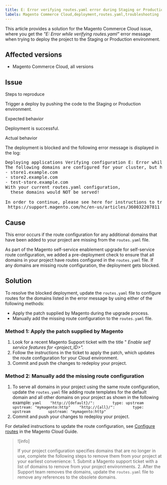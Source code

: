 ```yaml
---
title: E: Error verifying routes.yaml error during Staging or Production deploy
labels: Magento Commerce Cloud,deployment,routes.yaml,troubleshooting
---
```


This article provides a solution for the Magento Commerce Cloud issue, where you get the *"E: Error while verifying routes.yaml"* error message when trying to deploy the project to the Staging or Production environment.

## Affected versions

* Magento Commerce Cloud, all versions

## Issue

 <span class="wysiwyg-underline">Steps to reproduce</span> 

Trigger a deploy by pushing the code to the Staging or Production environment.

 <span class="wysiwyg-underline">Expected behavior</span> 

Deployment is successful.

 <span class="wysiwyg-underline">Actual behavior</span> 

The deployment is blocked and the following error message is displayed in the log:

<pre>Deploying applications Verifying configuration E: Error while verifying routes.yaml.
The following domains are configured for your cluster, but have no routes defined in your routes.yaml file:
- store1.example.com 
- store2.example.com 
- test-store.example.com
With your current routes.yaml configuration, 
  these domains would NOT be served!
  
In order to continue, please see here for instructions to troubleshoot:
 https://support.magento.com/hc/en-us/articles/360032207811</pre>

## Cause

This error occurs if the route configuration for any additional domains that have been added to your project are missing from the `routes.yaml` file.

As part of the Magento self-service enablement upgrade for self-service route configuration, we added a pre-deployment check to ensure that all domains in your project have routes configured in the `routes.yaml` file. If any domains are missing route configuration, the deployment gets blocked.

## Solution

To resolve the blocked deployment, update the `routes.yaml` file to configure routes for the domains listed in the error message by using either of the following methods:

* Apply the patch supplied by Magento during the upgrade process.
* Manually add the missing route configuration to the `routes.yaml` file.

### Method 1: Apply the patch supplied by Magento

1. Look for a recent Magento Support ticket with the title " *Enable self service features for <project\_ID>".* 
1. Follow the instructions in the ticket to apply the patch, which updates the route configuration for your Cloud environment.
1. Сommit and push the changes to redeploy your project.

### Method 2: Manually add the missing route configuration

1. To serve all domains in your project using the same route configuration, update the `routes.yaml` file adding route templates for the default domain and all other domains on your project as shown in the following example:    ```yaml    "http://{default}/":        type: upstream        upstream: "mymagento:http"    "http://{all}/":        type: upstream        upstream: "mymagento:http"    ```    
1. Сommit and push your changes to redeploy your project.

For detailed instructions to update the route configuration, see [Configure routes](https://devdocs.magento.com/guides/v2.3/cloud/project/project-conf-files_routes.html) in the Magento Cloud Guide.

>![info]
>
>If your project configuration specifies domains that are no longer in use, complete the following steps to remove them from your project at your earliest convenience: 1. Submit a Magento support ticket with a list of domains to remove from your project environments. 2. After the Support team removes the domains, update the `routes.yaml` file to remove any references to the obsolete domains.